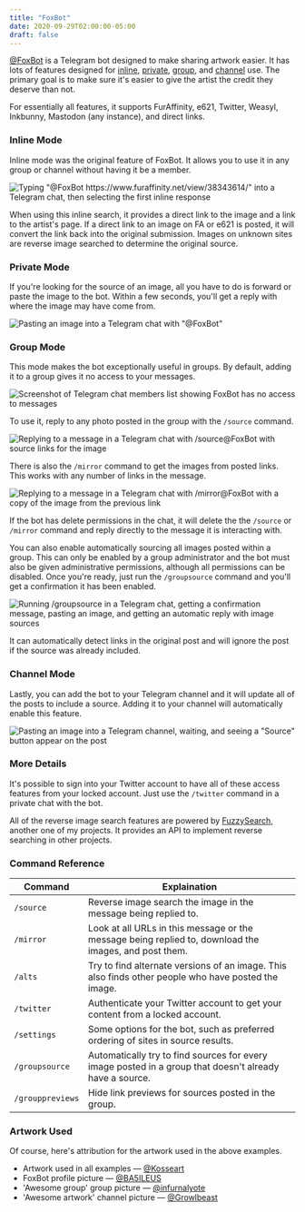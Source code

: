 ```yaml
---
title: "FoxBot"
date: 2020-09-29T02:00:00-05:00
draft: false
---
```


[@FoxBot](https://t.me/FoxBot) is a Telegram bot designed to make sharing
artwork easier. It has lots of features designed for [inline](#inline-mode),
[private](#private-mode), [group](#group-mode), and [channel](#channel-mode)
use. The primary goal is to make sure it's easier to give the artist the credit
they deserve than not.

For essentially all features, it supports FurAffinity, e621, Twitter, Weasyl,
Inkbunny, Mastodon (any instance), and direct links.

### Inline Mode

Inline mode was the original feature of FoxBot. It allows you to use it in any
group or channel without having it be a member.

![Typing "@FoxBot https://www.furaffinity.net/view/38343614/" into a Telegram chat, then selecting the first inline response](inline.gif)

When using this inline search, it provides a direct link to the image and a link
to the artist's page. If a direct link to an image on FA or e621 is posted, it
will convert the link back into the original submission. Images on unknown sites
are reverse image searched to determine the original source.

### Private Mode

If you're looking for the source of an image, all you have to do is forward or
paste the image to the bot. Within a few seconds, you'll get a reply with where
the image may have come from.

![Pasting an image into a Telegram chat with "@FoxBot"](private.gif)

### Group Mode

This mode makes the bot exceptionally useful in groups. By default, adding it to
a group gives it no access to your messages.

![Screenshot of Telegram chat members list showing FoxBot has no access to messages](no_access.png)

To use it, reply to any photo posted in the group with the `/source` command.

![Replying to a message in a Telegram chat with `/source@FoxBot` with source links for the image](group_reply_source.gif)

There is also the `/mirror` command to get the images from posted links. This
works with any number of links in the message.

![Replying to a message in a Telegram chat with `/mirror@FoxBot` with a copy of the image from the previous link](mirror.gif)

If the bot has delete permissions in the chat, it will delete the the `/source`
or `/mirror` command and reply directly to the message it is interacting with.

You can also enable automatically sourcing all images posted within a group.
This can only be enabled by a group administrator and the bot must also be given
administrative permissions, although all permissions can be disabled. Once
you're ready, just run the `/groupsource` command and you'll get a confirmation
it has been enabled.

![Running `/groupsource` in a Telegram chat, getting a confirmation message, pasting an image, and getting an automatic reply with image sources](group_source.gif)

It can automatically detect links in the original post and will ignore the post
if the source was already included.

### Channel Mode

Lastly, you can add the bot to your Telegram channel and it will update all of
the posts to include a source. Adding it to your channel will automatically
enable this feature.

![Pasting an image into a Telegram channel, waiting, and seeing a "Source" button appear on the post](channel_source.gif)

### More Details

It's possible to sign into your Twitter account to have all of these access
features from your locked account. Just use the `/twitter` command in a private
chat with the bot.

All of the reverse image search features are powered by
[FuzzySearch](https://fuzzysearch.net/), another one of my projects. It provides
an API to implement reverse searching in other projects.

### Command Reference

| Command          | Explaination |
| ---------------- | ------------ |
| `/source`        | Reverse image search the image in the message being replied to. |
| `/mirror`        | Look at all URLs in this message or the message being replied to, download the images, and post them. |
| `/alts`          | Try to find alternate versions of an image. This also finds other people who have posted the image. |
| `/twitter`       | Authenticate your Twitter account to get your content from a locked account. |
| `/settings`      | Some options for the bot, such as preferred ordering of sites in source results. |
| `/groupsource`   | Automatically try to find sources for every image posted in a group that doesn't already have a source. |
| `/grouppreviews` | Hide link previews for sources posted in the group. |

### Artwork Used

Of course, here's attribution for the artwork used in the above examples.

* Artwork used in all examples &mdash; [@Kosseart](https://twitter.com/Kosseart/status/1303692930557915136)
* FoxBot profile picture &mdash; [@BA5ILEUS](https://twitter.com/BA5ILEUS/status/480205213765091328)
* 'Awesome group' group picture &mdash; [@infurnalyote](https://twitter.com/infurnalyote)
* 'Awesome artwork' channel picture &mdash; [@Growlbeast](https://twitter.com/Growlbeast/status/1156681983197511682)

